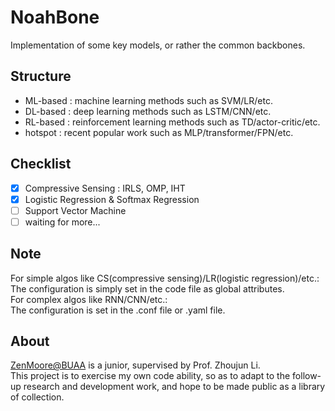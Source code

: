 # NoahBone
Implementation of some key models, or rather the common backbones.

## Structure
- ML-based : machine learning methods such as SVM/LR/etc.
- DL-based : deep learning methods such as LSTM/CNN/etc.
- RL-based : reinforcement learning methods such as TD/actor-critic/etc.
- hotspot : recent popular work such as MLP/transformer/FPN/etc.

## Checklist
- [x] Compressive Sensing : IRLS, OMP, IHT
- [x] Logistic Regression & Softmax Regression
- [ ] Support Vector Machine
- [ ] waiting for more...

## Note
For simple algos like CS(compressive sensing)/LR(logistic regression)/etc.:\
The configuration is simply set in the code file as global attributes.\
For complex algos like RNN/CNN/etc.:\
The configuration is set in the .conf file or .yaml file.

## About
[ZenMoore@BUAA](https://github.com/ZenMoore) is a junior, supervised by Prof. Zhoujun Li.<br>
This project is to exercise my own code ability, so as to adapt to the follow-up research and development work, and hope to be made public as a library of collection.
